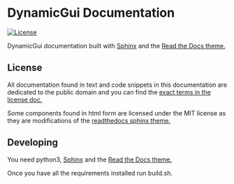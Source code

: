 # DynamicGui Documentation
 
[![License](https://img.shields.io/badge/License-CC0-blue)](LICENSE)

DynamicGui documentation built with [Sphinx](https://www.sphinx-doc.org/en/master/) and the [Read the Docs theme.](https://github.com/readthedocs/sphinx_rtd_theme)

## License

All documentation found in text and code snippets in this documentation are dedicated to the public domain and you can find the [exact terms in the license doc.](LICENSE)

Some components found in html form are licensed under the MIT license as they are modifications of the [readthedocs sphinx theme.](https://github.com/readthedocs/sphinx_rtd_theme)

## Developing

You need python3, [Sphinx](https://www.sphinx-doc.org/en/master/) and the [Read the Docs theme.](https://github.com/readthedocs/sphinx_rtd_theme)

Once you have all the requirements installed run build.sh.